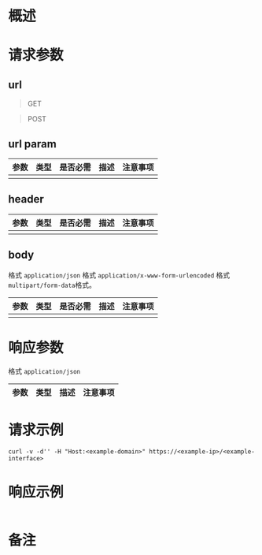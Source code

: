 <!-- -*-coding:utf-8-*- -->


# 概述 #

# 请求参数 #

## url ##
> GET

> POST

## url param ##
| 参数 | 类型 | 是否必需 | 描述 | 注意事项 |
|------|------|----------|------|----------|
|      |      |          |      |          |

## header ##
| 参数 | 类型 | 是否必需 | 描述 | 注意事项 |
|------|------|----------|------|----------|
|      |      |          |      |          |


## body ##
格式 `application/json`
格式 `application/x-www-form-urlencoded`
格式 `multipart/form-data`格式。

| 参数 | 类型 | 是否必需 | 描述 | 注意事项 |
|------|------|----------|------|----------|
|      |      |          |      |          |



# 响应参数 #
格式 `application/json`

| 参数 | 类型   | 描述     | 注意事项  |
|------|--------|----------|-----------|


# 请求示例 #

``` shell
curl -v -d'' -H "Host:<example-domain>" https://<example-ip>/<example-interface>
```

# 响应示例 #

``` json

```

# 备注 #

